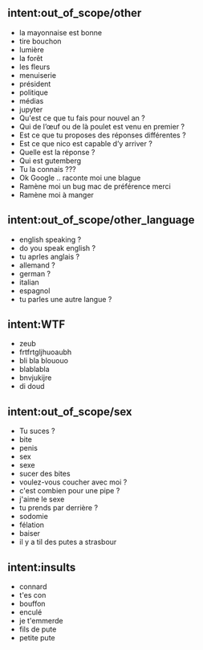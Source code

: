 ## intent:out_of_scope/other
- la mayonnaise est bonne
- tire bouchon
- lumière
- la forêt
- les fleurs
- menuiserie
- président
- politique
- médias
- jupyter
- Qu'est ce que tu fais pour nouvel an ?
- Qui de l’œuf ou de là poulet est venu en premier ?
- Est ce que tu proposes des réponses différentes ?
- Est ce que nico est capable d’y arriver ?
- Quelle est la réponse ?
- Qui est gutemberg
- Tu la connais ???
- Ok Google .. raconte moi une blague
- Ramène moi un bug mac de préférence merci
- Ramène moi à manger

## intent:out_of_scope/other_language
- english speaking ?
- do you speak english ?
- tu aprles anglais ?
- allemand ?
- german ?
- italian
- espagnol
- tu parles une autre langue ?

## intent:WTF
- zeub
- frtfrtgljhuoaubh
- bli bla blououo
- blablabla
- bnvjukijre
- di doud

## intent:out_of_scope/sex
- Tu suces ?
- bite
- penis
- sex
- sexe
- sucer des bites
- voulez-vous coucher avec moi ?
- c'est combien pour une pipe ?
- j'aime le sexe
- tu prends par derrière ?
- sodomie
- félation
- baiser
- il y a  til des putes a strasbour

## intent:insults
- connard
- t'es con
- bouffon
- enculé
- je t'emmerde
- fils de pute
- petite pute
